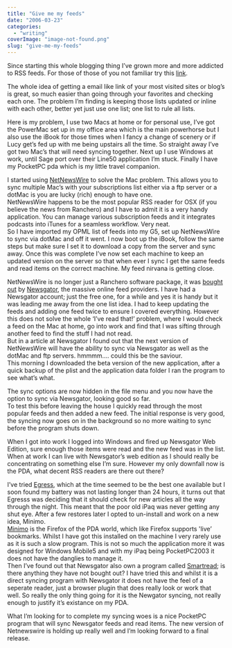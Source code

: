 ```yaml
---
title: "Give me my feeds"
date: "2006-03-23"
categories: 
  - "writing"
coverImage: "image-not-found.png"
slug: "give-me-my-feeds"
---
```


Since starting this whole blogging thing I’ve grown more and more addicted to RSS feeds. For those of those of you not familiar try this [link](http://www.xml.com/pub/a/2002/12/18/dive-into-xml.html).

The whole idea of getting a email like link of your most visited sites or blog’s is great, so much easier than going through your favorites and checking each one. The problem I’m finding is keeping those lists updated or inline with each other, better yet just use one list; one list to rule all lists.  
  
Here is my problem, I use two Macs at home or for personal use, I’ve got the PowerMac set up in my office area which is the main powerhorse but I also use the iBook for those times when I fancy a change of scenery or if Lucy get’s fed up with me being upstairs all the time. So straight away I’ve got two Mac’s that will need syncing together. Next up I use Windows at work, until Sage port over their Line50 application I’m stuck. Finally I have my PocketPC pda which is my little travel companion.

I started using [NetNewsWire](http://ranchero.com/netnewswire/) to solve the Mac problem. This allows you to sync multiple Mac’s with your subscriptions list either via a ftp server or a dotMac is you are lucky (rich) enough to have one.  
NetNewsWire happens to be the most popular RSS reader for OSX (if you believe the news from Ranchero) and I have to admit it is a very handy application. You can manage various subscription feeds and it integrates podcasts into iTunes for a seamless workflow. Very neat.  
So I have imported my OPML list of feeds into my G5, set up NetNewsWire to sync via dotMac and off it went. I now boot up the iBook, follow the same steps but make sure I set it to download a copy from the server and sync away. Once this was complete I’ve now set each machine to keep an updated version on the server so that when ever I sync I get the same feeds and read items on the correct machine. My feed nirvana is getting close.

NetNewsWire is no longer just a Ranchero software package, it was [bought out](http://newsgator.com/NetNewsWire.aspx) by [Newsgator](http://newsgator.com/home.aspx), the massive online feed providers. I have had a Newsgator account; just the free one, for a while and yes it is handy but it was leading me away from the one list idea. I had to keep updating the feeds and adding one feed twice to ensure I covered everything. However this does not solve the whole ‘I’ve read that!’ problem, where I would check a feed on the Mac at home, go into work and find that I was sifting through another feed to find the stuff I had not read.  
But in a article at Newsgator I found out that the next version of NetNewsWire will have the ability to sync via Newsgator as well as the dotMac and ftp servers. hmmmm…. could this be the saviour.  
This morning I downloaded the beta version of the new application, after a quick backup of the plist and the application data folder I ran the program to see what’s what.

The sync options are now hidden in the file menu and you now have the option to sync via Newsgator, looking good so far.  
To test this before leaving the house I quickly read through the most popular feeds and then added a new feed. The initial response is very good, the syncing now goes on in the background so no more waiting to sync before the program shuts down.

When I got into work I logged into Windows and fired up Newsgator Web Edition, sure enough those items were read and the new feed was in the list.  
When at work I can live with Newsgator’s web edition as I should really be concentrating on something else I’m sure. However my only downfall now is the PDA, what decent RSS readers are there out there?

I’ve tried [Egress](http://www.garishkernels.net/egress.html), which at the time seemed to be the best one available but I soon found my battery was not lasting longer than 24 hours, it turns out that Egresss was deciding that it should check for new articles all the way through the night. This meant that the poor old iPaq was never getting any shut eye. After a few restores later I opted to un-install and work on a new idea, Minimo.  
[Minimo](http://www.mozilla.org/projects/minimo/) is the Firefox of the PDA world, which like Firefox supports 'live’ bookmarks. Whilst I have got this installed on the machine I very rarely use as it is such a slow program. This is not so much the application more it was designed for Windows Mobile5 and with my iPaq being PocketPC2003 it does not have the danglies to manage it.  
Then I’ve found out that Newsgator also own a program called [Smartread](http://smartfeed.org/smartread/download.html); is there anything they have not bought out? I have tried this and whilst it is a direct syncing program with Newsgator it does not have the feel of a seperate reader, just a browser plugin that does really look or work that well. So really the only thing going for it is the Newgator syncing, not really enough to justify it’s existance on my PDA.

What I’m looking for to complete my syncing woes is a nice PocketPC program that will sync Newsgator feeds and read items. The new version of Netnewswire is holding up really well and I’m looking forward to a final release.
